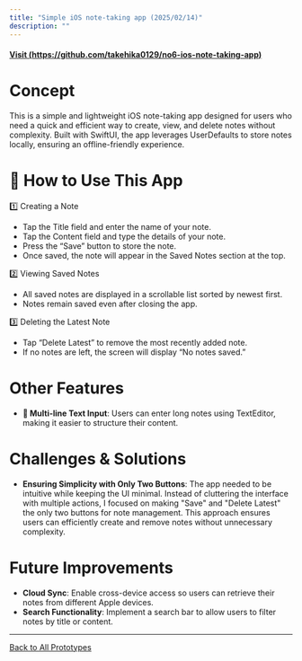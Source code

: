 ```yaml
---
title: "Simple iOS note-taking app (2025/02/14)"
description: ""
---
```


#### [Visit (https://github.com/takehika0129/no6-ios-note-taking-app)](https://github.com/takehika0129/no6-ios-note-taking-app)

# **Concept**
This is a simple and lightweight iOS note-taking app designed for users who need a quick and efficient way to create, view, and delete notes without complexity. Built with SwiftUI, the app leverages UserDefaults to store notes locally, ensuring an offline-friendly experience.

# 📖 **How to Use This App**
1️⃣ Creating a Note
- Tap the Title field and enter the name of your note.
- Tap the Content field and type the details of your note.
- Press the “Save” button to store the note.
- Once saved, the note will appear in the Saved Notes section at the top.

2️⃣ Viewing Saved Notes
- All saved notes are displayed in a scrollable list sorted by newest first.
- Notes remain saved even after closing the app.

3️⃣ Deleting the Latest Note
- Tap “Delete Latest” to remove the most recently added note.
- If no notes are left, the screen will display “No notes saved.”

# **Other Features**
- **📝 Multi-line Text Input**: Users can enter long notes using TextEditor, making it easier to structure their content.

# **Challenges & Solutions**  
- **Ensuring Simplicity with Only Two Buttons**: The app needed to be intuitive while keeping the UI minimal. Instead of cluttering the interface with multiple actions, I focused on making "Save" and "Delete Latest" the only two buttons for note management. This approach ensures users can efficiently create and remove notes without unnecessary complexity.

# **Future Improvements**
- **Cloud Sync**: Enable cross-device access so users can retrieve their notes from different Apple devices.
- **Search Functionality**: Implement a search bar to allow users to filter notes by title or content.
  
---
[Back to All Prototypes](../index.md)

